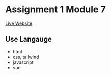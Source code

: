 # Assignment 1 Module 7

[Live Website](https://magnificent-narwhal-477611.netlify.app/).

## Use Langauge
- html
- css, tailwind
- javascript
- vue